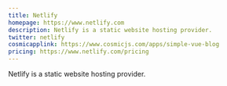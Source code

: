 ```yaml
---
title: Netlify
homepage: https://www.netlify.com
description: Netlify is a static website hosting provider.
twitter: netlify
cosmicapplink: https://www.cosmicjs.com/apps/simple-vue-blog
pricing: https://www.netlify.com/pricing
---
```


Netlify is a static website hosting provider.